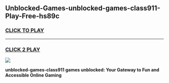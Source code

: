 
## Unblocked-Games-unblocked-games-class911-Play-Free-hs89c
<h3>
<a href="https://premium76.site?title=unblocked-games-class911&ref=20A">CLICK TO PLAY</a></h3>
<hr>

<h3>
<a href="https://premium76.site?title=unblocked-games-class911&ref=20A">CLICK 2 PLAY</a>
  
</h3>

<a href="https://premium76.site?title=unblocked-games-class911&ref=20A"><img src="https://clearcache.store/games.png"></a>


**unblocked-games-class911 games unblocked: Your Gateway to Fun and Accessible Online Gaming**

